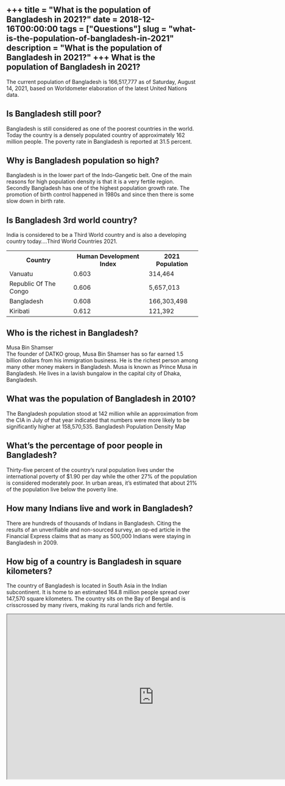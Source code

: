 +++
title = "What is the population of Bangladesh in 2021?"
date = 2018-12-16T00:00:00
tags = ["Questions"]
slug = "what-is-the-population-of-bangladesh-in-2021"
description = "What is the population of Bangladesh in 2021?"
+++
What is the population of Bangladesh in 2021?
---------------------------------------------

The current population of Bangladesh is 166,517,777 as of Saturday, August 14, 2021, based on Worldometer elaboration of the latest United Nations data.

Is Bangladesh still poor?
-------------------------

Bangladesh is still considered as one of the poorest countries in the world. Today the country is a densely populated country of approximately 162 million people. The poverty rate in Bangladesh is reported at 31.5 percent.

Why is Bangladesh population so high?
-------------------------------------

Bangladesh is in the lower part of the Indo-Gangetic belt. One of the main reasons for high population density is that it is a very fertile region. Secondly Bangladesh has one of the highest population growth rate. The promotion of birth control happened in 1980s and since then there is some slow down in birth rate.

Is Bangladesh 3rd world country?
--------------------------------

India is considered to be a Third World country and is also a developing country today….Third World Countries 2021.

<table><tr><th>Country</th><th>Human Development Index</th><th>2021 Population</th></tr><tr><td>Vanuatu</td><td>0.603</td><td>314,464</td></tr><tr><td>Republic Of The Congo</td><td>0.606</td><td>5,657,013</td></tr><tr><td>Bangladesh</td><td>0.608</td><td>166,303,498</td></tr><tr><td>Kiribati</td><td>0.612</td><td>121,392</td></tr></table>

Who is the richest in Bangladesh?
---------------------------------

Musa Bin Shamser  
The founder of DATKO group, Musa Bin Shamser has so far earned 1.5 billion dollars from his immigration business. He is the richest person among many other money makers in Bangladesh. Musa is known as Prince Musa in Bangladesh. He lives in a lavish bungalow in the capital city of Dhaka, Bangladesh.

What was the population of Bangladesh in 2010?
----------------------------------------------

The Bangladesh population stood at 142 million while an approximation from the CIA in July of that year indicated that numbers were more likely to be significantly higher at 158,570,535. Bangladesh Population Density Map

What’s the percentage of poor people in Bangladesh?
---------------------------------------------------

Thirty-five percent of the country’s rural population lives under the international poverty of $1.90 per day while the other 27% of the population is considered moderately poor. In urban areas, it’s estimated that about 21% of the population live below the poverty line.

How many Indians live and work in Bangladesh?
---------------------------------------------

There are hundreds of thousands of Indians in Bangladesh. Citing the results of an unverifiable and non-sourced survey, an op-ed article in the Financial Express claims that as many as 500,000 Indians were staying in Bangladesh in 2009.

How big of a country is Bangladesh in square kilometers?
--------------------------------------------------------

The country of Bangladesh is located in South Asia in the Indian subcontinent. It is home to an estimated 164.8 million people spread over 147,570 square kilometers. The country sits on the Bay of Bengal and is crisscrossed by many rivers, making its rural lands rich and fertile.

<iframe allow="accelerometer; autoplay; clipboard-write; encrypted-media; gyroscope; picture-in-picture" allowfullscreen="" class="__youtube_prefs__  epyt-is-override  no-lazyload" data-no-lazy="1" data-origheight="433" data-origwidth="770" data-skipgform_ajax_framebjll="" height="433" id="_ytid_80283" loading="lazy" src="https://www.youtube.com/embed/co5uywe-1Z8?enablejsapi=1&autoplay=0&cc_load_policy=0&cc_lang_pref=&iv_load_policy=1&loop=0&modestbranding=0&rel=1&fs=1&playsinline=0&autohide=2&theme=dark&color=red&controls=1&" title="YouTube player" width="770"></iframe>